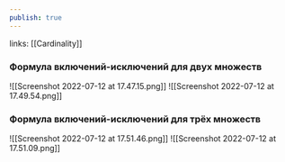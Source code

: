 ```yaml
---
publish: true
---
```

links: [[Cardinality]]

### Формула включений-исключений для двух множеств
![[Screenshot 2022-07-12 at 17.47.15.png]]
![[Screenshot 2022-07-12 at 17.49.54.png]]

### Формула включений-исключений для трёх множеств
![[Screenshot 2022-07-12 at 17.51.46.png]]
![[Screenshot 2022-07-12 at 17.51.09.png]]